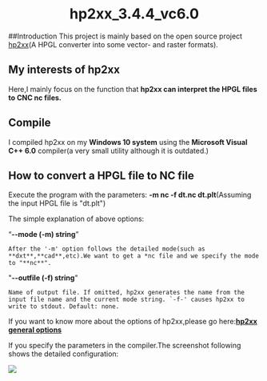 # <center>hp2xx_3.4.4_vc6.0</center>

##Introduction
This project is mainly based on the open source project [hp2xx](http://gnuwin32.sourceforge.net/packages/hp2xx.htm)(A HPGL converter into some vector- and raster formats).

## My interests of hp2xx
Here,I mainly focus on the function that **hp2xx can interpret the HPGL files to 
CNC nc files.**

## Compile
I compiled hp2xx on my **Windows 10 system** using the **Microsoft Visual C++ 6.0** compiler(a very small utility although it is outdated.)

## How to convert a HPGL file to NC file
Execute the program with the parameters: **-m nc -f dt.nc dt.plt**(Assuming the input HPGL file is "dt.plt")

The simple explanation of above options:

“**--mode (-m) string**”
	
	After the '-m' option follows the detailed mode(such as **dxt**,**cad**,etc).We want to get a *nc file and we specify the mode to "**nc**".
 
"**--outfile (-f) string**"

	Name of output file. If omitted, hp2xx generates the name from the input file name and the current mode string. `-f-' causes hp2xx to write to stdout. Default: none.

If you want to know more about the options of hp2xx,please go here:[**hp2xx general options**](http://www.delorie.com/gnu/docs/hp2xx/hp2xxinf_31.html)

If you specify the parameters in the compiler.The screenshot following shows the detailed configuration:

![](http://i.imgur.com/CTadDXy.png)



